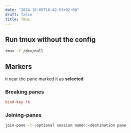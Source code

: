 ```yaml
---
date: "2024-10-09T18:42:53+02:00"
draft: false
title: Tmux
---
```


## Run tmux without the config

``` bash
tmux -f /dev/null
```

## Markers

`M` near the pane marked it as **selected**

### Breaking panes

``` .tmux.conf
bind-key !k
```

### Joining-panes

``` bash
join-pane -t <optional session name>:<destination pane
```
